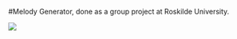 
#Melody Generator, done as a group project at Roskilde University.


<img align="left" src="https://i.imgur.com/nRYDvJF.png">
